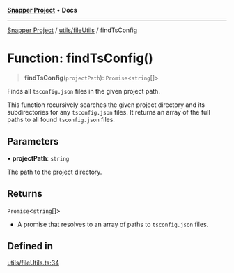 [**Snapper Project**](../../../README.md) • **Docs**

***

[Snapper Project](../../../README.md) / [utils/fileUtils](../README.md) / findTsConfig

# Function: findTsConfig()

> **findTsConfig**(`projectPath`): `Promise`\<`string`[]\>

Finds all `tsconfig.json` files in the given project path.

This function recursively searches the given project directory and its subdirectories
for any `tsconfig.json` files. It returns an array of the full paths to all found
`tsconfig.json` files.

## Parameters

• **projectPath**: `string`

The path to the project directory.

## Returns

`Promise`\<`string`[]\>

- A promise that resolves to an array of paths to `tsconfig.json` files.

## Defined in

[utils/fileUtils.ts:34](https://github.com/asifqatar/Snapper/blob/745a7dc53ba74a10939f2917619e05af16a1385f/utils/fileUtils.ts#L34)
